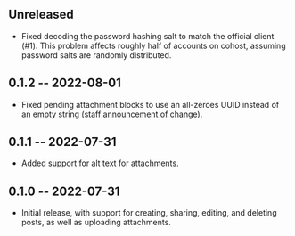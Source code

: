## Unreleased

- Fixed decoding the password hashing salt to match the official client (#1). This problem affects roughly half of accounts on cohost, assuming password salts are randomly distributed.

## 0.1.2 -- 2022-08-01

- Fixed pending attachment blocks to use an all-zeroes UUID instead of an empty string ([staff announcement of change](https://cohost.org/jkap/post/71976-potentially-breaking)).

## 0.1.1 -- 2022-07-31

- Added support for alt text for attachments.

## 0.1.0 -- 2022-07-31

- Initial release, with support for creating, sharing, editing, and deleting posts, as well as uploading attachments.
